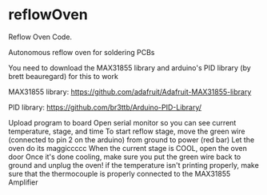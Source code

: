 # reflowOven
Reflow Oven Code.

Autonomous reflow oven for soldering PCBs

You need to download the MAX31855 library and arduino's PID library (by brett beauregard) for this to work

MAX31855 library: https://github.com/adafruit/Adafruit-MAX31855-library

PID library: https://github.com/br3ttb/Arduino-PID-Library/

Upload program to board
Open serial monitor so you can see current temperature, stage, and time
To start reflow stage, move the green wire (connected to pin 2 on the arduino) from ground to power (red bar)
Let the oven do its maggiccccc
When the current stage is COOL, open the oven door
Once it's done cooling, make sure you put the green wire back to ground and unplug the oven!
if the temperature isn't printing properly, make sure that the thermocouple is properly connected to the MAX31855 Amplifier
